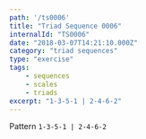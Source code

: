 ```yaml
---
path: '/ts0006'
title: "Triad Sequence 0006"
internalId: "TS0006"
date: "2018-03-07T14:21:10.000Z"
category: "triad sequences"
type: "exercise"
tags:
    - sequences
    - scales
    - triads
excerpt: "1-3-5-1 | 2-4-6-2"
---
```


Pattern `1-3-5-1 | 2-4-6-2`
